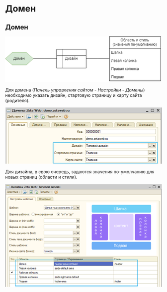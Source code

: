 # Домен

## Домен

![](../.gitbook/assets/image%20%2898%29.png)

Для домена \(_Панель управления сайтом - Настройки - Домены_\) необходимо указать дизайн, стартовую страницу и карту сайта \(родителя\).

![](../.gitbook/assets/image%20%2834%29.png)

Для дизайна, в свою очередь, задаются значения по-умолчанию для новых страниц \(области и стили\).

![](../.gitbook/assets/image%20%2817%29.png)

